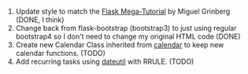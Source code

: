 1. Update style to match the [Flask Mega-Tutorial](https://blog.miguelgrinberg.com/post/the-flask-mega-tutorial-part-i-hello-world) by Miguel Grinberg (DONE, I think)
2. Change back from flask-bootstrap (bootstrap3) to just using regular bootstrap4 so I don't need to change my original HTML code (DONE)
3. Create new Calendar Class inherited from [calendar](https://docs.python.org/3/library/calendar.html) to keep new calendar functions. (TODO)
4. Add recurring tasks using [dateutil](https://dateutil.readthedocs.io/en/stable/) with RRULE. (TODO)
